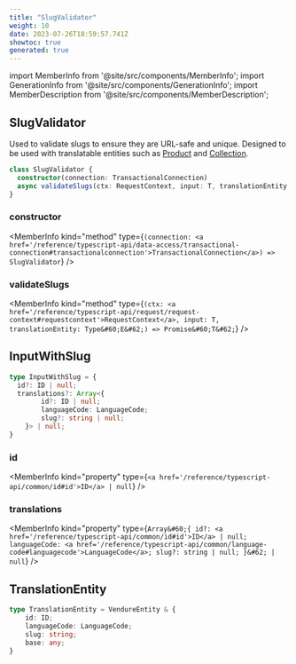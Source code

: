 ```yaml
---
title: "SlugValidator"
weight: 10
date: 2023-07-26T18:59:57.741Z
showtoc: true
generated: true
---
```

<!-- This file was generated from the Vendure source. Do not modify. Instead, re-run the "docs:build" script -->
import MemberInfo from '@site/src/components/MemberInfo';
import GenerationInfo from '@site/src/components/GenerationInfo';
import MemberDescription from '@site/src/components/MemberDescription';


## SlugValidator

<GenerationInfo sourceFile="packages/core/src/service/helpers/slug-validator/slug-validator.ts" sourceLine="44" packageName="@vendure/core" />

Used to validate slugs to ensure they are URL-safe and unique. Designed to be used with translatable
entities such as <a href='/reference/typescript-api/entities/product#product'>Product</a> and <a href='/reference/typescript-api/entities/collection#collection'>Collection</a>.

```ts title="Signature"
class SlugValidator {
  constructor(connection: TransactionalConnection)
  async validateSlugs(ctx: RequestContext, input: T, translationEntity: Type<E>) => Promise<T>;
}
```

<div className="members-wrapper">

### constructor

<MemberInfo kind="method" type={`(connection: <a href='/reference/typescript-api/data-access/transactional-connection#transactionalconnection'>TransactionalConnection</a>) => SlugValidator`}   />


### validateSlugs

<MemberInfo kind="method" type={`(ctx: <a href='/reference/typescript-api/request/request-context#requestcontext'>RequestContext</a>, input: T, translationEntity: Type&#60;E&#62;) => Promise&#60;T&#62;`}   />




</div>


## InputWithSlug

<GenerationInfo sourceFile="packages/core/src/service/helpers/slug-validator/slug-validator.ts" sourceLine="16" packageName="@vendure/core" />



```ts title="Signature"
type InputWithSlug = {
  id?: ID | null;
  translations?: Array<{
        id?: ID | null;
        languageCode: LanguageCode;
        slug?: string | null;
    }> | null;
}
```

<div className="members-wrapper">

### id

<MemberInfo kind="property" type={`<a href='/reference/typescript-api/common/id#id'>ID</a> | null`}   />


### translations

<MemberInfo kind="property" type={`Array&#60;{         id?: <a href='/reference/typescript-api/common/id#id'>ID</a> | null;         languageCode: <a href='/reference/typescript-api/common/language-code#languagecode'>LanguageCode</a>;         slug?: string | null;     }&#62; | null`}   />




</div>


## TranslationEntity

<GenerationInfo sourceFile="packages/core/src/service/helpers/slug-validator/slug-validator.ts" sourceLine="29" packageName="@vendure/core" />



```ts title="Signature"
type TranslationEntity = VendureEntity & {
    id: ID;
    languageCode: LanguageCode;
    slug: string;
    base: any;
}
```
